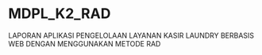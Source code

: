# MDPL_K2_RAD
LAPORAN APLIKASI PENGELOLAAN LAYANAN KASIR LAUNDRY BERBASIS WEB DENGAN MENGGUNAKAN METODE RAD
